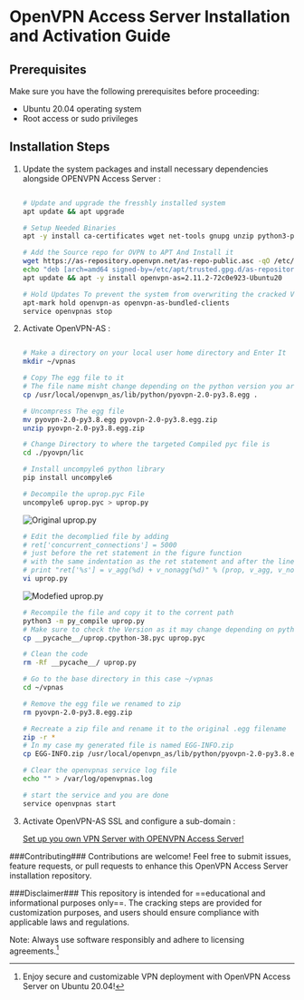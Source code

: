 # OpenVPN Access Server Installation and Activation Guide

## Prerequisites
Make sure you have the following prerequisites before proceeding:
- Ubuntu 20.04 operating system
- Root access or sudo privileges

## Installation Steps

1. Update the system packages and install necessary dependencies alongside OPENVPN Access Server :
   ```bash
   
   # Update and upgrade the fresshly installed system
   apt update && apt upgrade
   
   # Setup Needed Binaries
   apt -y install ca-certificates wget net-tools gnupg unzip python3-pip
   
   # Add the Source repo for OVPN to APT And Install it
   wget https://as-repository.openvpn.net/as-repo-public.asc -qO /etc/apt/trusted.gpg.d/as-repository.asc
   echo "deb [arch=amd64 signed-by=/etc/apt/trusted.gpg.d/as-repository.asc] http://as-repository.openvpn.net/as/debian focal main" > /etc/apt/sources.list.d/openvpn-as-repo.list
   apt update && apt -y install openvpn-as=2.11.2-72c0e923-Ubuntu20
   
   # Hold Updates To prevent the system from overwriting the cracked Version Then Stop it
   apt-mark hold openvpn-as openvpn-as-bundled-clients
   service openvpnas stop
   ```
   
2. Activate OpenVPN-AS :
   ```bash
   
   # Make a directory on your local user home directory and Enter It
   mkdir ~/vpnas
   
   # Copy The egg file to it
   # The file name misht change depending on the python version you are using pyovpn-2.0-pyX.X.egg
   cp /usr/local/openvpn_as/lib/python/pyovpn-2.0-py3.8.egg .
   
   # Uncompress The egg file
   mv pyovpn-2.0-py3.8.egg pyovpn-2.0-py3.8.egg.zip
   unzip pyovpn-2.0-py3.8.egg.zip

   # Change Directory to where the targeted Compiled pyc file is
   cd ./pyovpn/lic
   
   # Install uncompyle6 python library
   pip install uncompyle6
   
   # Decompile the uprop.pyc File
   uncompyle6 uprop.pyc > uprop.py
   ```
   ![Original uprop.py](assets/images/uprop.pyc.orig.png)
   ```bash
   # Edit the decomplied file by adding 
   # ret['concurrent_connections'] = 5000
   # just before the ret statement in the figure function
   # with the same indentation as the ret statement and after the line
   # print "ret['%s'] = v_agg(%d) + v_nonagg(%d)" % (prop, v_agg, v_nonagg)
   vi uprop.py
   ```
   ![Modefied uprop.py](assets/images/uprop.pyc.cracked.png)
   ```bash
   # Recompile the file and copy it to the corrent path
   python3 -m py_compile uprop.py
   # Make sure to check the Version as it may change depending on python
   cp __pycache__/uprop.cpython-38.pyc uprop.pyc
   
   # Clean the code
   rm -Rf __pycache__/ uprop.py

   # Go to the base directory in this case ~/vpnas
   cd ~/vpnas

   # Remove the egg file we renamed to zip
   rm pyovpn-2.0-py3.8.egg.zip 
   
   # Recreate a zip file and rename it to the original .egg filename
   zip -r *
   # In my case my generated file is named EGG-INFO.zip
   cp EGG-INFO.zip /usr/local/openvpn_as/lib/python/pyovpn-2.0-py3.8.egg
   
   # Clear the openvpnas service log file
   echo "" > /var/log/openvpnas.log

   # start the service and you are done
   service openvpnas start
   ```

2. Activate OpenVPN-AS SSL and configure a sub-domain :

   [Set up you own VPN Server with OPENVPN Access Server!](https://www.youtube.com/watch?v=p3HszAtNu-s)


###Contributing###
Contributions are welcome! Feel free to submit issues, feature requests, or pull requests to enhance this OpenVPN Access Server installation repository.

###Disclaimer###
This repository is intended for ==educational and informational purposes only==. The cracking steps are provided for customization purposes, and users should ensure compliance with applicable laws and regulations.

Note: Always use software responsibly and adhere to licensing agreements.[^1]

[^1]:Enjoy secure and customizable VPN deployment with OpenVPN Access Server on Ubuntu 20.04!
